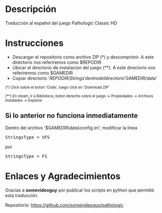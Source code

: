 # Descripción
Traducción al español del juego Pathologic Classic HD

# Instrucciones
- Descargar el repositorio como archivo ZIP (*) y descomprimir. A este directorio nos referiremos como $REPODIR 
- Ubicar el directorio de instalacion del juego (**). A este directorio nos referiremos como $GAMEDIR 
- Copiar directorio '$REPODIR/Strings' dentro del directorio '$GAMEDIR/data'

<sub>(*) Click sobre el boton 'Code', luego click en 'Download ZIP'</sub>

<sub>(**) En steam, ir a Biblioteca, boton derecho sobre el juego -> Propiedades -> Archivos Instalados -> Explorar</sub>

## Si lo anterior no funciona inmediatamente
Dentro del archivo '$GAMEDIR\data\config.ini', modificar la línea 

<pre>StringsType = VFS</pre>

por

<pre>StringsType = FS</pre>



# Enlaces y Agradecimientos
Gracias a **somevideoguy** por publicar los scripts en python que permitió esta traducción.

Repositorio: https://github.com/somevideoguy/pathologic

